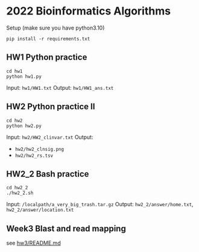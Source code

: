 # 2022 Bioinformatics Algorithms

Setup (make sure you have python3.10)
```
pip install -r requirements.txt
```

## HW1 Python practice
```
cd hw1
python hw1.py
```

Input:  `hw1/HW1.txt`
Output: `hw1/HW1_ans.txt`


## HW2 Python practice II
```
cd hw2
python hw2.py
```

Input:  `hw2/HW2_clinvar.txt`
Output:
* `hw2/hw2_clnsig.png`
* `hw2/hw2_rs.tsv`


## HW2_2 Bash practice
```
cd hw2_2
./hw2_2.sh
```

Input:  `/localpath/a_very_big_trash.tar.gz`
Output: `hw2_2/answer/home.txt`, `hw2_2/answer/location.txt`


## Week3 Blast and read mapping

see [hw3/README.md](https://github.com/linnil1/2022_bioinformatics_algorithms/tree/main/hw3)
